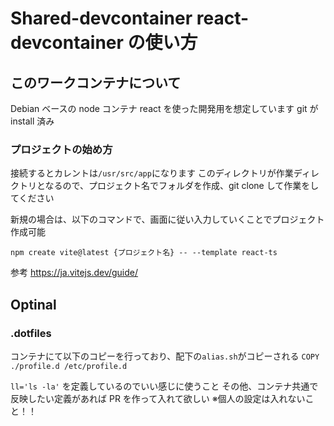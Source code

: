# Shared-devcontainer react-devcontainer の使い方

## このワークコンテナについて

Debian ベースの node コンテナ
react を使った開発用を想定しています
git が install 済み

### プロジェクトの始め方

接続するとカレントは`/usr/src/app`になります
このディレクトリが作業ディレクトリとなるので、プロジェクト名でフォルダを作成、git clone して作業をしてください

新規の場合は、以下のコマンドで、画面に従い入力していくことでプロジェクト作成可能

```
npm create vite@latest {プロジェクト名} -- --template react-ts
```

参考
https://ja.vitejs.dev/guide/

## Optinal

### .dotfiles

コンテナにて以下のコピーを行っており、配下の`alias.sh`がコピーされる
`COPY ./profile.d /etc/profile.d`

`ll='ls -la'` を定義しているのでいい感じに使うこと
その他、コンテナ共通で反映したい定義があれば PR を作って入れて欲しい
※個人の設定は入れないこと！！
